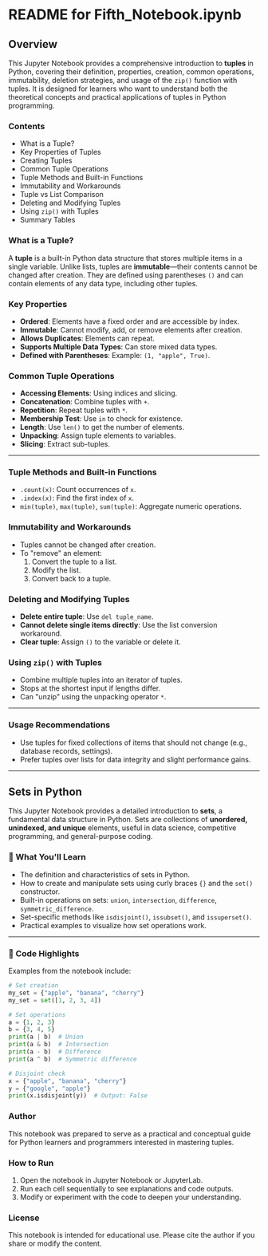 # README for Fifth_Notebook.ipynb

## Overview

This Jupyter Notebook provides a comprehensive introduction to **tuples** in Python, covering their definition, properties, creation, common operations, immutability, deletion strategies, and usage of the `zip()` function with tuples. It is designed for learners who want to understand both the theoretical concepts and practical applications of tuples in Python programming.

### Contents

- What is a Tuple?
- Key Properties of Tuples
- Creating Tuples
- Common Tuple Operations
- Tuple Methods and Built-in Functions
- Immutability and Workarounds
- Tuple vs List Comparison
- Deleting and Modifying Tuples
- Using `zip()` with Tuples
- Summary Tables

### What is a Tuple?

A **tuple** is a built-in Python data structure that stores multiple items in a single variable. Unlike lists, tuples are **immutable**—their contents cannot be changed after creation. They are defined using parentheses `()` and can contain elements of any data type, including other tuples.

### Key Properties

- **Ordered**: Elements have a fixed order and are accessible by index.
- **Immutable**: Cannot modify, add, or remove elements after creation.
- **Allows Duplicates**: Elements can repeat.
- **Supports Multiple Data Types**: Can store mixed data types.
- **Defined with Parentheses**: Example: `(1, "apple", True)`.

### Common Tuple Operations

- **Accessing Elements**: Using indices and slicing.
- **Concatenation**: Combine tuples with `+`.
- **Repetition**: Repeat tuples with `*`.
- **Membership Test**: Use `in` to check for existence.
- **Length**: Use `len()` to get the number of elements.
- **Unpacking**: Assign tuple elements to variables.
- **Slicing**: Extract sub-tuples.

---

### Tuple Methods and Built-in Functions

- `.count(x)`: Count occurrences of `x`.
- `.index(x)`: Find the first index of `x`.
- `min(tuple)`, `max(tuple)`, `sum(tuple)`: Aggregate numeric operations.

### Immutability and Workarounds

- Tuples cannot be changed after creation.
- To "remove" an element:
  1. Convert the tuple to a list.
  2. Modify the list.
  3. Convert back to a tuple.

### Deleting and Modifying Tuples

- **Delete entire tuple**: Use `del tuple_name`.
- **Cannot delete single items directly**: Use the list conversion workaround.
- **Clear tuple**: Assign `()` to the variable or delete it.

### Using `zip()` with Tuples

- Combine multiple tuples into an iterator of tuples.
- Stops at the shortest input if lengths differ.
- Can "unzip" using the unpacking operator `*`.

---

### Usage Recommendations

- Use tuples for fixed collections of items that should not change (e.g., database records, settings).
- Prefer tuples over lists for data integrity and slight performance gains.

---

## Sets in Python

This Jupyter Notebook provides a detailed introduction to **sets**, a fundamental data structure in Python. Sets are collections of **unordered, unindexed, and unique** elements, useful in data science, competitive programming, and general-purpose coding.

### 📘 What You'll Learn

* The definition and characteristics of sets in Python.
* How to create and manipulate sets using curly braces `{}` and the `set()` constructor.
* Built-in operations on sets: `union`, `intersection`, `difference`, `symmetric_difference`.
* Set-specific methods like `isdisjoint()`, `issubset()`, and `issuperset()`.
* Practical examples to visualize how set operations work.

---

### 🧪 Code Highlights

Examples from the notebook include:

```python
# Set creation
my_set = {"apple", "banana", "cherry"}
my_set = set([1, 2, 3, 4])

# Set operations
a = {1, 2, 3}
b = {3, 4, 5}
print(a | b)  # Union
print(a & b)  # Intersection
print(a - b)  # Difference
print(a ^ b)  # Symmetric difference

# Disjoint check
x = {"apple", "banana", "cherry"}
y = {"google", "apple"}
print(x.isdisjoint(y))  # Output: False
```

### Author

This notebook was prepared to serve as a practical and conceptual guide for Python learners and programmers interested in mastering tuples.

### How to Run

1. Open the notebook in Jupyter Notebook or JupyterLab.
2. Run each cell sequentially to see explanations and code outputs.
3. Modify or experiment with the code to deepen your understanding.

### License

This notebook is intended for educational use. Please cite the author if you share or modify the content.
